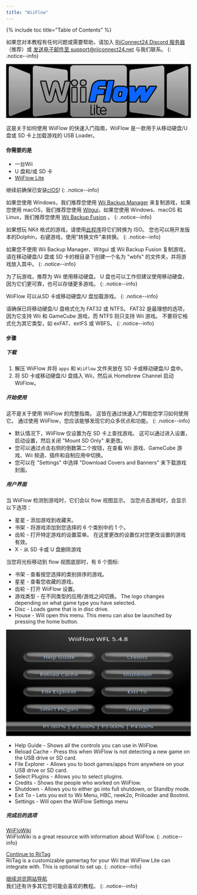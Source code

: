 ```yaml
---
title: "WiiFlow"
---
```


{% include toc title="Table of Contents" %}

如果您对本教程有任何问题或需要帮助，请加入 [RiiConnect24 Discord 服务器](https://discord.gg/rc24)（推荐）或 [发送电子邮件至 support@riiconnect24.net](mailto:support@riiconnect24.net) 与我们联系。
{: .notice--info}

![WiiFlow](/images/wiiflowlogo.png)

这是关于如何使用 WiiFlow 的快速入门指南，WiiFlow 是一款用于从移动硬盘/U 盘或 SD 卡上加载游戏的 USB Loader。

#### 你需要的是

- 一台Wii
- U 盘和/或 SD 卡
- [WiiFlow Lite](https://hbb1.oscwii.org/hbb/wiiflow/wiiflow.zip)

继续前确保已安装[cIOS](/cios)!
{: .notice--info}

如果您使用 Windows，我们推荐您使用 [Wii Backup Manager](/wiibackupmanager) 来复制游戏，如果您使用 macOS，我们推荐您使用 [Witgui](https://desairem.com/wordpress/category/witgui-download/)，如果您使用 Windows、macOS 和 Linux，我们推荐您使用 [Wii Backup Fusion](https://github.com/larsenv/Wii-Backup-Fusion) 。
{: .notice--info}

如果想玩 NKit 格式的游戏，请使用[此程序](https://gbatemp.net/download/nkit.36157/)将它们转换为 ISO。 您也可以用开发版本的Dolphin，右键游戏，使用"转换文件"来转换。
{: .notice--info}

如果您不使用 Wii Backup Manager、Witgui 或 Wii Backup Fusion 复制游戏，请在移动硬盘/U 盘或 SD 卡的根目录下创建一个名为 "wbfs" 的文件夹，并将游戏放入其中。
{: .notice--info}

为了玩游戏，推荐为 Wii 使用移动硬盘。 U 盘也可以工作但建议使用移动硬盘，因为它们更可靠，也可以存储更多游戏。
{: .notice--info}

WiiFlow 可以从SD 卡或移动硬盘/U 盘加载游戏。
{: .notice--info}

请确保已将移动硬盘/U 盘格式化为 FAT32 或 NTFS。 FAT32 是最理想的选项，因为它支持 Wii 和 GameCube 游戏，而 NTFS 则只支持 Wii 游戏。 不要将它格式化为其它类型，如 exFAT、extFS 或 WBFS。
{: .notice--info}

#### 步骤

##### 下载

1. 解压 WiiFlow 并将 `apps` 和 `WiiFlow` 文件夹放在 SD 卡或移动硬盘/U 盘中。
2. 将 SD 卡或移动硬盘/U 盘插入 Wii，然后从 Homebrew Channel 启动 WiiFlow。

##### 开始使用

这不是关于使用 WiiFlow 的完整指南。 这皆在通过快速入门帮助您学习如何使用它。 通过使用 WiiFlow，您应该能够发现它的众多优点和功能。
{: .notice--info}

- 默认情况下，WiiFlow 仅设置为在 SD 卡上查找游戏。 这可以通过进入设置，启动设置，然后关闭 "Mount SD Only" 来更改。
- 您可以通过点击右侧的倒数第二个按钮，在查看 Wii 游戏、GameCube 游戏、Wii 频道、插件和自制应用中切换。
- 您可以在 "Settings" 中选择 "Download Covers and Banners" 来下载游戏封面。

##### 用户界面

当 WiiFlow 检测到游戏时，它们会以 flow 视图显示。 当您点击游戏时，会显示以下选项：

- 星星 - 添加游戏到收藏夹。
- 书架 - 将游戏添加到您选择的 6 个类别中的 1 个。
- 齿轮 - 打开特定游戏的设置菜单。 在这里更改的设置仅对您更改设置的游戏有效。
- X - 从 SD 卡或 U 盘删除游戏

当您将光标移动到 flow 视图底部时，有 6 个图标:

- 书架 - 查看按您选择的类别排序的游戏。
- 星星 - 查看您收藏的游戏。
- 齿轮 - 打开 WiiFlow 设置。
- 游戏类型 - 在不同类型的应用/游戏之间切换。 The logo changes depending on what game type you have selected.
- Disc - Loads game that is in disc drive.
- House - Will open this menu. This menu can also be launched by pressing the home button.

![WF_menu](images/WFmenu.png)

- Help Guide - Shows all the controls you can use in WiiFlow.
- Reload Cache - Press this when WiiFlow is not detecting a new game on the USB drive or SD card.
- File Explorer - Allows you to boot games/apps from anywhere on your USB drive or SD card.
- Select Plugins - Allows you to select plugins.
- Credits - Shows the people who worked on WiiFlow.
- Shutdown - Allows you to either go into full shutdown, or Standby mode.
- Exit To - Lets you exit to Wii Menu, HBC, neek2o, Priiloader and Bootmii.
- Settings - Will open the WiiFlow Settings menu

##### 完成后的选项

[WiiFloWiki](https://sites.google.com/site/WiiFlowiki4/)<br> WiiFloWiki is a great resource with information about WiiFlow.
{: .notice--info}

[Continue to RiiTag](riitag)<br> RiiTag is a customizable gamertag for your Wii that WiiFlow Lite can integrate with. This is optional to set up.
{: .notice--info}

[继续浏览网站导航](site-navigation)<br> 我们还有许多其它您可能会喜欢的教程。
{: .notice--info}
